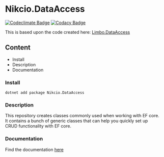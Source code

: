 # Nikcio.DataAccess

[![Codeclimate Badge](https://api.codeclimate.com/v1/badges/075193355b3002c51f4d/maintainability)](https://codeclimate.com/github/nikcio/Nikcio.DataAccess/maintainability)
[![Codacy Badge](https://app.codacy.com/project/badge/Grade/581b1090b98a48e48d3daa84d71343e2)](https://www.codacy.com/gh/nikcio/Nikcio.DataAccess/dashboard?utm_source=github.com&amp;utm_medium=referral&amp;utm_content=nikcio/Nikcio.DataAccess&amp;utm_campaign=Badge_Grade)

This is based upon the code created here: [Limbo.DataAccess](https://github.com/limbo-works/Limbo.Umbraco.Subscriptions/tree/f04212f49620b34aa3ed7161f3558d17fda6efa1/src/Limbo.DataAccess)

## Content

- Install
- Description
- Documentation

### Install
```
dotnet add package Nikcio.DataAccess
```

### Description
This repository creates classes commonly used when working with EF core. It contains a bunch of generic classes that can help you quickly set up CRUD functionality with EF core.

### Documentation

Find the documentation [here](./docs/index.md)